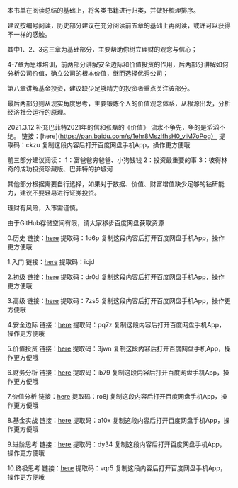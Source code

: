 本书单在阅读总结的基础上，将各类书籍进行归类，并做好梳理排序。

建议按编号阅读，历史部分建议在充分阅读前五章的基础上再阅读，或许可以获得不一样的感触。

其中1、2、3这三章为基础部分，主要帮助你树立理财的观念与信心；

4-7章为思维培训，前两部分讲解安全边际和价值投资的作用，后两部分讲解如何分析公司价值，确立公司的根本价值，继而选择优秀公司；

第八章讲解基金投资，建议缺少足够精力的投资者重点关注该部分。

最后两部分则从现实角度思考，主要锻炼个人的价值观念体系，从根源出发，分析经济社会运行的原理。

2021.3.12 补充巴菲特2021年的信和张磊的《价值》
流水不争先，争的是滔滔不绝。
链接：[here](https://pan.baidu.com/s/1ehr8MszlfhsH0_viM7oPog）
提取码：ckzu 
复制这段内容后打开百度网盘手机App，操作更方便哦

前三部分建议阅读：
1：富爸爸穷爸爸、小狗钱钱
2：投资最重要的事
3：彼得林奇的成功投资珍藏版、巴菲特的护城河

其他部分根据需要自行选择，如果对于数据、价值、财富增值缺少足够的钻研能力，建议不要轻易进行证券投资。

理财有风险，入市需谨慎。

由于GitHub存储空间有限，请大家移步百度网盘获取资源

0.历史
链接：[here](https://pan.baidu.com/s/1OoQ7_sKWAUv406IhOx9a7Q)
提取码：1d6p 
复制这段内容后打开百度网盘手机App，操作更方便哦

1.入门
链接：[here](https://pan.baidu.com/s/1X7JybrHT9BrCrnZidZJcJw)
提取码：icjd


2.初级
链接：[here](https://pan.baidu.com/s/1xhyAhMKLUiskpBMWVuVLxQ)
提取码：dr0d 
复制这段内容后打开百度网盘手机App，操作更方便哦

3.高级
链接：[here](https://pan.baidu.com/s/1FdzqojGHxWfku_gTiJsDbg) 
提取码：7zs5 
复制这段内容后打开百度网盘手机App，操作更方便哦

4.安全边际
链接：[here](https://pan.baidu.com/s/1q9wBD4kzkvutz9lUlLeJ7w)
提取码：pq7z 
复制这段内容后打开百度网盘手机App，操作更方便哦

5.价值投资
链接：[here](https://pan.baidu.com/s/1lnsvBAAeKotaRj-WoEZefw) 
提取码：3jwn 
复制这段内容后打开百度网盘手机App，操作更方便哦

6.财务分析
链接：[here](https://pan.baidu.com/s/1OZC-vhaAwzzRj8RIRUz2Zw) 
提取码：ib79 
复制这段内容后打开百度网盘手机App，操作更方便哦

7.价值分析
链接：[here](https://pan.baidu.com/s/17l9O_rycQyN511aOHz3kXA)
提取码：ro8j 
复制这段内容后打开百度网盘手机App，操作更方便哦

8.基金实战
链接：[here](https://pan.baidu.com/s/1iLjN8xkI_FPF21yWlC7hXg)
提取码：a10x 
复制这段内容后打开百度网盘手机App，操作更方便哦

9.进阶思考
链接：[here](https://pan.baidu.com/s/1hp1oEmANlZcisP-KYh_wMQ)
提取码：dy34 
复制这段内容后打开百度网盘手机App，操作更方便哦

10.终极思考
链接：[here](https://pan.baidu.com/s/1NTt8tuxFbYy3rHwd0Sg0hA)
提取码：vqr5 
复制这段内容后打开百度网盘手机App，操作更方便哦
